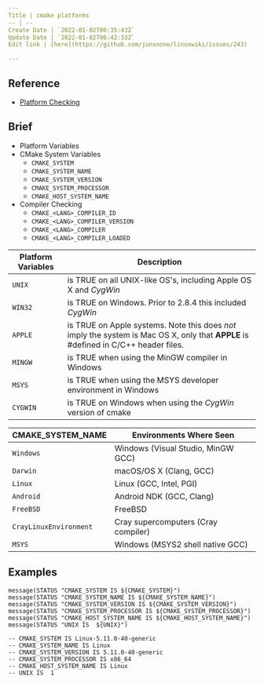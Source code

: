```yaml
---
Title | cmake platforms
-- | --
Create Date | `2022-01-02T06:35:43Z`
Update Date | `2022-01-02T06:42:33Z`
Edit link | [here](https://github.com/junxnone/linuxwiki/issues/243)

---
```

## Reference

- [Platform Checking](https://gitlab.kitware.com/cmake/community/-/wikis/doc/tutorials/How-To-Write-Platform-Checks#platform-checking)

## Brief
- Platform Variables
- CMake System Variables
  - `CMAKE_SYSTEM`
  - `CMAKE_SYSTEM_NAME`
  - `CMAKE_SYSTEM_VERSION`
  - `CMAKE_SYSTEM_PROCESSOR`
  - `CMAKE_HOST_SYSTEM_NAME`
- Compiler Checking
  - `CMAKE_<LANG>_COMPILER_ID`
  - `CMAKE_<LANG>_COMPILER_VERSION`
  - `CMAKE_<LANG>_COMPILER`
  - `CMAKE_<LANG>_COMPILER_LOADED`

Platform Variables | Description
-- | --
`UNIX` |  is TRUE on all UNIX-like OS's, including Apple OS X and *CygWin*
`WIN32` | is TRUE on Windows. Prior to 2.8.4 this included *CygWin*
`APPLE` | is TRUE on Apple systems. Note this does *not* imply the system is Mac OS X, only that **APPLE** is #defined in C/C++ header files.
`MINGW` | is TRUE when using the MinGW compiler in Windows
`MSYS` | is TRUE when using the MSYS developer environment in Windows
`CYGWIN` | is TRUE on Windows when using the *CygWin* version of cmake


CMAKE_SYSTEM_NAME | Environments Where Seen
-------|-------------------------
`Windows` | Windows (Visual Studio, MinGW GCC) 
`Darwin` | macOS/OS X (Clang, GCC) 
`Linux` | Linux (GCC, Intel, PGI) 
`Android` | Android NDK (GCC, Clang) 
`FreeBSD` | FreeBSD 
`CrayLinuxEnvironment` | Cray supercomputers (Cray compiler) 
`MSYS` | Windows (MSYS2 shell native GCC) 


## Examples

```
message(STATUS "CMAKE_SYSTEM IS ${CMAKE_SYSTEM}")
message(STATUS "CMAKE_SYSTEM_NAME IS ${CMAKE_SYSTEM_NAME}")
message(STATUS "CMAKE_SYSTEM_VERSION IS ${CMAKE_SYSTEM_VERSION}")
message(STATUS "CMAKE_SYSTEM_PROCESSOR IS ${CMAKE_SYSTEM_PROCESSOR}")
message(STATUS "CMAKE_HOST_SYSTEM_NAME IS ${CMAKE_HOST_SYSTEM_NAME}")
message(STATUS "UNIX IS  ${UNIX}")
```

```
-- CMAKE_SYSTEM IS Linux-5.11.0-40-generic
-- CMAKE_SYSTEM_NAME IS Linux
-- CMAKE_SYSTEM_VERSION IS 5.11.0-40-generic
-- CMAKE_SYSTEM_PROCESSOR IS x86_64
-- CMAKE_HOST_SYSTEM_NAME IS Linux
-- UNIX IS  1
```
